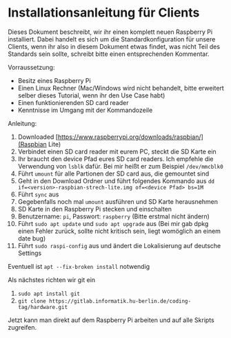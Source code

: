 # Installationsanleitung für Clients

Dieses Dokument beschreibt, wir ihr einen komplett neuen Raspberry Pi
installiert. Dabei handelt es sich um die Standardkonfiguration für unsere
Clients, wenn ihr also in diesem Dokument etwas findet, was nicht Teil des
Standards sein sollte, schreibt bitte einen entsprechenden Kommentar.

Vorraussetzung:
 * Besitz eines Raspberry Pi
 * Einen Linux Rechner (Mac/Windows wird nicht behandelt, bitte erweitert selber
   	       	        dieses Tutorial, wenn ihr den Use Case habt)
 * Einen funktionierenden SD card reader
 * Kenntnisse im Umgang mit der Kommandozeile

Anleitung:
 1. Downloaded [https://www.raspberrypi.org/downloads/raspbian/](Raspbian Lite)
 2. Verbindet einen SD card reader mit eurem PC, steckt die SD Karte ein
 3. Ihr braucht den device Pfad eures SD card readers. Ich empfehle die Verwendung von `lsblk` dafür. Bei mir heißt er zum Beispiel `/dev/mmcblk0`
 4. Führt `umount` für alle Partionen der SD card aus, die gemountet sind
 5. Geht in den Download Ordner und führt folgendes Kommando aus
 `dd if=<version>-raspbian-strech-lite.img of=<device Pfad> bs=1M`
 6. Führt `sync` aus
 7. Gegebenfalls noch mal `umount` ausführen und SD Karte herausnehmen
 8. SD Karte in den Raspberry Pi stecken und einschalten
 9. Benutzername: `pi`, Passwort: `raspberry` (Bitte erstmal nicht ändern)
 10. Führt `sudo apt update` und `sudo apt upgrade` aus (Bei mir gab dpkg einen
     Fehler zurück, sollte nicht kritisch sein, liegt womöglich an einem date
     bug)
 11. Führt `sudo raspi-config` aus und ändert die Lokalisierung auf deutsche
     Settings

Eventuell ist `apt --fix-broken install` notwendig

Als nächstes richten wir git ein
 1. `sudo apt install git`
 2. `git clone https://gitlab.informatik.hu-berlin.de/coding-tag/hardware.git`

Jetzt kann man direkt auf dem Raspberry Pi arbeiten und auf alle Skripts
zugreifen.